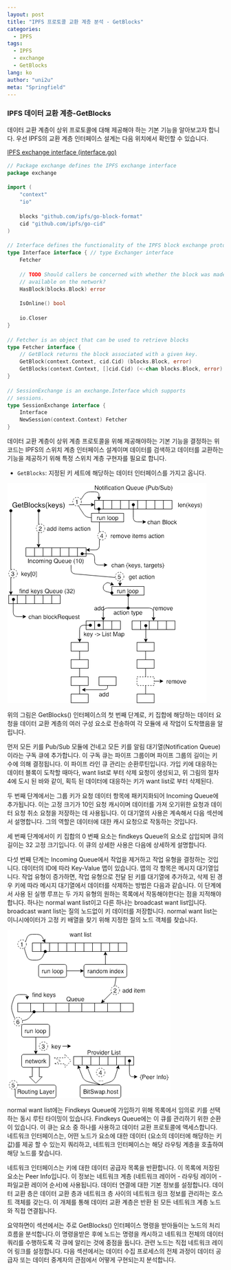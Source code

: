 ```yaml
---
layout: post
title: "IPFS 프로토콜 교환 계층 분석 - GetBlocks"
categories:
  - IPFS
tags:
  - IPFS
  - exchange
  - GetBlocks
lang: ko
author: "uni2u"
meta: "Springfield"
---
```


### IPFS 데이터 교환 계층-GetBlocks

데이터 교환 계층이 상위 프로토콜에 대해 제공해야 하는 기본 기능을 알아보고자 합니다. 우선 IPFS의 교환 계층 인터페이스 설계는 다음 위치에서 확인할 수 있습니다.

[IPFS exchange interface (interface.go)](https://github.com/ipfs/go-ipfs-exchange-interface/blob/master/interface.go)

```go
// Package exchange defines the IPFS exchange interface
package exchange

import (
	"context"
	"io"

	blocks "github.com/ipfs/go-block-format"
	cid "github.com/ipfs/go-cid"
)

// Interface defines the functionality of the IPFS block exchange protocol.
type Interface interface { // type Exchanger interface
	Fetcher

	// TODO Should callers be concerned with whether the block was made
	// available on the network?
	HasBlock(blocks.Block) error

	IsOnline() bool

	io.Closer
}

// Fetcher is an object that can be used to retrieve blocks
type Fetcher interface {
	// GetBlock returns the block associated with a given key.
	GetBlock(context.Context, cid.Cid) (blocks.Block, error)
	GetBlocks(context.Context, []cid.Cid) (<-chan blocks.Block, error)
}

// SessionExchange is an exchange.Interface which supports
// sessions.
type SessionExchange interface {
	Interface
	NewSession(context.Context) Fetcher
}
```

데이터 교환 계층이 상위 계층 프로토콜을 위해 제공해야하는 기본 기능을 결정하는 위 코드는 IPFS의 스위치 계층 인터페이스 설계이며 데이터를 검색하고 데이터를 교환하는 기능을 제공하기 위해 특정 스위치 계층 구현자를 필요로 합니다.

- `GetBlocks`: 지정된 키 세트에 해당하는 데이터 인터페이스를 가지고 옵니다.

![GetBlocks interface 단계](/images/exchange01.png)

위의 그림은 GetBlocks() 인터페이스의 첫 번째 단계로, 키 집합에 해당하는 데이터 요청을 데이터 교환 계층의 여러 구성 요소로 전송하여 각 모듈에 새 작업이 도착했음을 알립니다.

먼저 모든 키를 Pub/Sub 모듈에 건네고 모든 키를 알림 대기열(Notification Queue)이라는 구독 큐에 추가합니다. 이 구독 큐는 파이프 그룹이며 파이프 그룹의 길이는 키 수에 의해 결정됩니다. 이 파이프 라인 큐 관리는 순환루틴입니다. 가입 키에 대응하는 데이터 블록이 도착할 때마다, want list로 부터 삭제 요청이 생성되고, 위 그림의 절차 4에 도시 된 바와 같이, 획득 된 데이터에 대응하는 키가 want list로 부터 삭제된다.

두 번째 단계에서는 그룹 키가 요청 데이터 항목에 패키지화되어 Incoming Queue에 추가됩니다. 이는 고정 크기가 10인 요청 캐시이며 데이터를 가져 오기위한 요청과 데이터 요청 취소 요청을 저장하는 데 사용됩니다. 이 대기열의 사용은 계속해서 다음 섹션에서 설명합니다. 그의 역할은 데이터에 대한 캐시 요청으로 작동하는 것입니다.

세 번째 단계에서이 키 집합의 0 번째 요소는 findkeys Queue의 요소로 삽입되며 큐의 길이는 32 고정 크기입니다. 이 큐의 상세한 사용은 다음에 상세하게 설명합니다.

다섯 번째 단계는 Incoming Queue에서 작업을 제거하고 작업 유형을 결정하는 것입니다. 데이터의 ID에 따라 Key-Value 맵이 있습니다. 맵의 각 항목은 메시지 대기열입니다. 작업 유형이 증가하면, 작업 유형으로 전달 된 키를 대기열에 추가하고, 삭제 된 경우 키에 따라 메시지 대기열에서 데이터를 삭제하는 방법은 다음과 같습니다. 이 단계에서 사용 된 실행 루프는 두 가지 유형의 원하는 목록에서 작동해야한다는 점을 지적해야합니다. 하나는 normal want list이고 다른 하나는 broadcast want list입니다. broadcast want list는 질의 노드없이 키 데이터를 저장합니다. normal want list는 이니시에이터가 고정 키 배열을 찾기 위해 지정한 질의 노드 객체를 찾습니다.

![Findkeys Queue 루틴](/images/exchange02.png)

normal want list에는 Findkeys Queue에 가입하기 위해 목록에서 임의로 키를 선택하는 동시 루틴 타이밍이 있습니다. Findkeys Queue에는 이 큐를 관리하기 위한 순환이 있습니다. 이 큐는 요소 중 하나를 사용하고 데이터 교환 프로토콜에 액세스합니다. 네트워크 인터페이스는, 어떤 노드가 요소에 대한 데이터 (요소의 데이터에 해당하는 키 값)를 제공 할 수 있는지 쿼리하고, 네트워크 인터페이스는 해당 라우팅 계층을 호출하여 해당 노드를 찾습니다.

네트워크 인터페이스는 키에 대한 데이터 공급자 목록을 반환합니다. 이 목록에 저장된 요소는 Peer Info입니다. 이 정보는 네트워크 계층 (네트워크 레이어 - 라우팅 레이어 - 파일교환 레이어 순서)에 사용됩니다. 데이터 연결에 대한 기본 정보를 설정합니다. 데이터 교환 층은 데이터 교환 층과 네트워크 층 사이의 네트워크 링크 정보를 관리하는 호스트 객체를 갖는다. 이 개체를 통해 데이터 교환 계층은 반환 된 모든 네트워크 계층 노드와 직접 연결됩니다.

요약하면이 섹션에서는 주로 GetBlocks() 인터페이스 명령을 받아들이는 노드의 처리 흐름을 분석합니다.이 명령을받은 후에 노드는 명령을 캐시하고 네트워크 전체의 데이터 쿼리를 수행하도록 각 큐에 알리는 것에 중점을 둡니다. 관련 노드는 직접 네트워크 레이어 링크를 설정합니다. 다음 섹션에서는 데이터 수집 프로세스의 전체 과정이 데이터 공급자 또는 데이터 중계자의 관점에서 어떻게 구현되는지 분석합니다.
